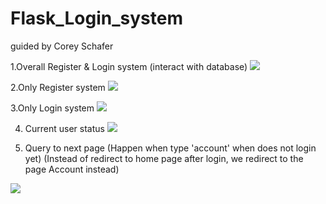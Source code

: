 # Flask_Login_system
guided by Corey Schafer

1.Overall Register & Login system (interact with database)
![](https://github.com/wallik2/Flask_Login_system/blob/main/Framework_pic/%236.overall_regis_login.jpg?raw=true)

2.Only Register system
![](https://github.com/wallik2/Flask_Login_system/blob/main/Framework_pic/%236.register.jpg?raw=true)

3.Only Login system
![](https://github.com/wallik2/Flask_Login_system/blob/main/Framework_pic/%236.login.jpg?raw=true)

4. Current user status 
![](https://github.com/wallik2/Flask_Login_system/blob/main/Framework_pic/%236.current_user_status.jpg?raw=true)

5. Query to next page (Happen when type 'account' when does not login yet)
(Instead of redirect to home page after login, we redirect to the page Account instead)

![](https://github.com/wallik2/Flask_Login_system/blob/main/Framework_pic/%236.query_next_page.jpg?raw=true)
